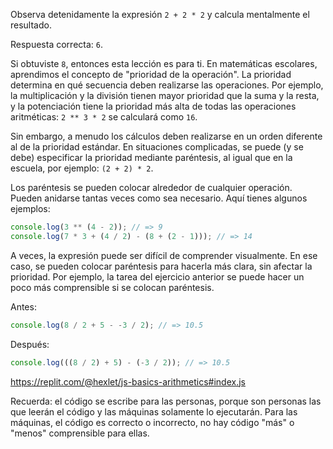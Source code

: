 Observa detenidamente la expresión `2 + 2 * 2` y calcula mentalmente el resultado.

Respuesta correcta: `6`.

Si obtuviste `8`, entonces esta lección es para ti. En matemáticas escolares, aprendimos el concepto de "prioridad de la operación". La prioridad determina en qué secuencia deben realizarse las operaciones. Por ejemplo, la multiplicación y la división tienen mayor prioridad que la suma y la resta, y la potenciación tiene la prioridad más alta de todas las operaciones aritméticas: `2 ** 3 * 2` se calculará como `16`.

Sin embargo, a menudo los cálculos deben realizarse en un orden diferente al de la prioridad estándar. En situaciones complicadas, se puede (y se debe) especificar la prioridad mediante paréntesis, al igual que en la escuela, por ejemplo: `(2 + 2) * 2`.

Los paréntesis se pueden colocar alrededor de cualquier operación. Pueden anidarse tantas veces como sea necesario. Aquí tienes algunos ejemplos:

```javascript
console.log(3 ** (4 - 2)); // => 9
console.log(7 * 3 + (4 / 2) - (8 + (2 - 1))); // => 14
```

A veces, la expresión puede ser difícil de comprender visualmente. En ese caso, se pueden colocar paréntesis para hacerla más clara, sin afectar la prioridad. Por ejemplo, la tarea del ejercicio anterior se puede hacer un poco más comprensible si se colocan paréntesis.

Antes:

```javascript
console.log(8 / 2 + 5 - -3 / 2); // => 10.5
```

Después:

```javascript
console.log(((8 / 2) + 5) - (-3 / 2)); // => 10.5
```

https://replit.com/@hexlet/js-basics-arithmetics#index.js

Recuerda: el código se escribe para las personas, porque son personas las que leerán el código y las máquinas solamente lo ejecutarán. Para las máquinas, el código es correcto o incorrecto, no hay código "más" o "menos" comprensible para ellas.

